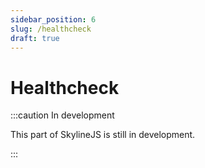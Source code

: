 ```yaml
---
sidebar_position: 6
slug: /healthcheck
draft: true
---
```


# Healthcheck

:::caution In development

This part of SkylineJS is still in development.

:::
